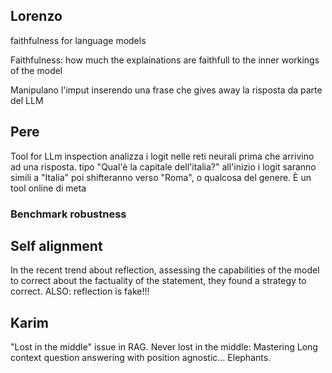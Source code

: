 ## Lorenzo

faithfulness for language models

Faithfulness: how much the explainations are faithfull to the inner workings of the model

Manipulano l'imput inserendo una frase che gives away la risposta da parte del LLM


## Pere
Tool for LLm inspection 
analizza i logit nelle reti neurali prima che arrivino ad una risposta.
tipo "Qual'è la capitale dell'italia?" all'inizio i logit saranno simili a "Italia" poi shifteranno verso "Roma", o qualcosa del genere. È un tool online di meta

### Benchmark robustness


## Self alignment
In the recent trend about reflection, assessing the capabilities of the model to correct about the factuality of the statement, they found a strategy to correct.
ALSO: reflection is fake!!!

## Karim
"Lost in the middle" issue in RAG.
Never lost in the middle: Mastering Long context question answering with position agnostic...
Elephants.

